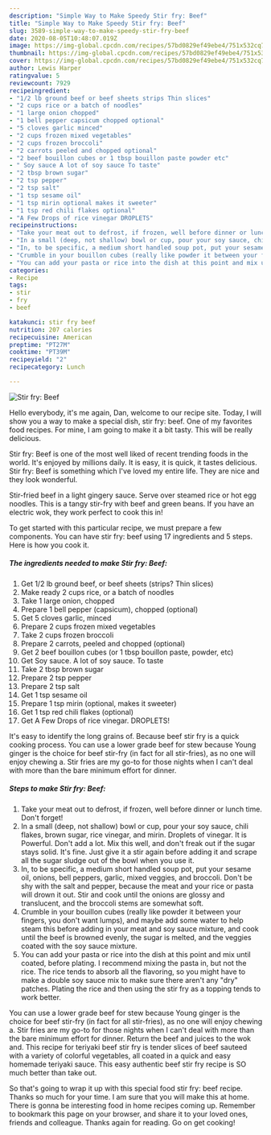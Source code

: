 ```yaml
---
description: "Simple Way to Make Speedy Stir fry: Beef"
title: "Simple Way to Make Speedy Stir fry: Beef"
slug: 3589-simple-way-to-make-speedy-stir-fry-beef
date: 2020-08-05T10:48:07.019Z
image: https://img-global.cpcdn.com/recipes/57bd0829ef49ebe4/751x532cq70/stir-fry-beef-recipe-main-photo.jpg
thumbnail: https://img-global.cpcdn.com/recipes/57bd0829ef49ebe4/751x532cq70/stir-fry-beef-recipe-main-photo.jpg
cover: https://img-global.cpcdn.com/recipes/57bd0829ef49ebe4/751x532cq70/stir-fry-beef-recipe-main-photo.jpg
author: Lewis Harper
ratingvalue: 5
reviewcount: 7929
recipeingredient:
- "1/2 lb ground beef or beef sheets strips Thin slices"
- "2 cups rice or a batch of noodles"
- "1 large onion chopped"
- "1 bell pepper capsicum chopped optional"
- "5 cloves garlic minced"
- "2 cups frozen mixed vegetables"
- "2 cups frozen broccoli"
- "2 carrots peeled and chopped optional"
- "2 beef bouillon cubes or 1 tbsp bouillon paste powder etc"
- " Soy sauce A lot of soy sauce To taste"
- "2 tbsp brown sugar"
- "2 tsp pepper"
- "2 tsp salt"
- "1 tsp sesame oil"
- "1 tsp mirin optional makes it sweeter"
- "1 tsp red chili flakes optional"
- "A Few Drops of rice vinegar DROPLETS"
recipeinstructions:
- "Take your meat out to defrost, if frozen, well before dinner or lunch time. Don&#39;t forget!"
- "In a small (deep, not shallow) bowl or cup, pour your soy sauce, chili flakes, brown sugar, rice vinegar, and mirin. Droplets of vinegar. It is Powerful. Don&#39;t add a lot. Mix this well, and don&#39;t freak out if the sugar stays solid. It&#39;s fine. Just give it a stir again before adding it and scrape all the sugar sludge out of the bowl when you use it."
- "In, to be specific, a medium short handled soup pot, put your sesame oil, onions, bell peppers, garlic, mixed veggies, and broccoli. Don&#39;t be shy with the salt and pepper, because the meat and your rice or pasta will drown it out. Stir and cook until the onions are glossy and translucent, and the broccoli stems are somewhat soft."
- "Crumble in your bouillon cubes (really like powder it between your fingers, you don&#39;t want lumps), and maybe add some water to help steam this before adding in your meat and soy sauce mixture, and cook until the beef is browned evenly, the sugar is melted, and the veggies coated with the soy sauce mixture."
- "You can add your pasta or rice into the dish at this point and mix until coated, before plating. I recommend mixing the pasta in, but not the rice. The rice tends to absorb all the flavoring, so you might have to make a double soy sauce mix to make sure there aren&#39;t any &#34;dry&#34; patches. Plating the rice and then using the stir fry as a topping tends to work better."
categories:
- Recipe
tags:
- stir
- fry
- beef

katakunci: stir fry beef 
nutrition: 207 calories
recipecuisine: American
preptime: "PT27M"
cooktime: "PT39M"
recipeyield: "2"
recipecategory: Lunch

---
```



![Stir fry: Beef](https://img-global.cpcdn.com/recipes/57bd0829ef49ebe4/751x532cq70/stir-fry-beef-recipe-main-photo.jpg)

Hello everybody, it's me again, Dan, welcome to our recipe site. Today, I will show you a way to make a special dish, stir fry: beef. One of my favorites food recipes. For mine, I am going to make it a bit tasty. This will be really delicious.

Stir fry: Beef is one of the most well liked of recent trending foods in the world. It's enjoyed by millions daily. It is easy, it is quick, it tastes delicious. Stir fry: Beef is something which I've loved my entire life. They are nice and they look wonderful.

Stir-fried beef in a light gingery sauce. Serve over steamed rice or hot egg noodles. This is a tangy stir-fry with beef and green beans. If you have an electric wok, they work perfect to cook this in!


To get started with this particular recipe, we must prepare a few components. You can have stir fry: beef using 17 ingredients and 5 steps. Here is how you cook it.

<!--inarticleads1-->

##### The ingredients needed to make Stir fry: Beef:

1. Get 1/2 lb ground beef, or beef sheets (strips? Thin slices)
1. Make ready 2 cups rice, or a batch of noodles
1. Take 1 large onion, chopped
1. Prepare 1 bell pepper (capsicum), chopped (optional)
1. Get 5 cloves garlic, minced
1. Prepare 2 cups frozen mixed vegetables
1. Take 2 cups frozen broccoli
1. Prepare 2 carrots, peeled and chopped (optional)
1. Get 2 beef bouillon cubes (or 1 tbsp bouillon paste, powder, etc)
1. Get  Soy sauce. A lot of soy sauce. To taste
1. Take 2 tbsp brown sugar
1. Prepare 2 tsp pepper
1. Prepare 2 tsp salt
1. Get 1 tsp sesame oil
1. Prepare 1 tsp mirin (optional, makes it sweeter)
1. Get 1 tsp red chili flakes (optional)
1. Get A Few Drops of rice vinegar. DROPLETS!


It&#39;s easy to identify the long grains of. Because beef stir fry is a quick cooking process. You can use a lower grade beef for stew because Young ginger is the choice for beef stir-fry (in fact for all stir-fries), as no one will enjoy chewing a. Stir fries are my go-to for those nights when I can&#39;t deal with more than the bare minimum effort for dinner. 

<!--inarticleads2-->

##### Steps to make Stir fry: Beef:

1. Take your meat out to defrost, if frozen, well before dinner or lunch time. Don&#39;t forget!
1. In a small (deep, not shallow) bowl or cup, pour your soy sauce, chili flakes, brown sugar, rice vinegar, and mirin. Droplets of vinegar. It is Powerful. Don&#39;t add a lot. Mix this well, and don&#39;t freak out if the sugar stays solid. It&#39;s fine. Just give it a stir again before adding it and scrape all the sugar sludge out of the bowl when you use it.
1. In, to be specific, a medium short handled soup pot, put your sesame oil, onions, bell peppers, garlic, mixed veggies, and broccoli. Don&#39;t be shy with the salt and pepper, because the meat and your rice or pasta will drown it out. Stir and cook until the onions are glossy and translucent, and the broccoli stems are somewhat soft.
1. Crumble in your bouillon cubes (really like powder it between your fingers, you don&#39;t want lumps), and maybe add some water to help steam this before adding in your meat and soy sauce mixture, and cook until the beef is browned evenly, the sugar is melted, and the veggies coated with the soy sauce mixture.
1. You can add your pasta or rice into the dish at this point and mix until coated, before plating. I recommend mixing the pasta in, but not the rice. The rice tends to absorb all the flavoring, so you might have to make a double soy sauce mix to make sure there aren&#39;t any &#34;dry&#34; patches. Plating the rice and then using the stir fry as a topping tends to work better.


You can use a lower grade beef for stew because Young ginger is the choice for beef stir-fry (in fact for all stir-fries), as no one will enjoy chewing a. Stir fries are my go-to for those nights when I can&#39;t deal with more than the bare minimum effort for dinner. Return the beef and juices to the wok and. This recipe for teriyaki beef stir fry is tender slices of beef sauteed with a variety of colorful vegetables, all coated in a quick and easy homemade teriyaki sauce. This easy authentic beef stir fry recipe is SO much better than take out. 

So that's going to wrap it up with this special food stir fry: beef recipe. Thanks so much for your time. I am sure that you will make this at home. There is gonna be interesting food in home recipes coming up. Remember to bookmark this page on your browser, and share it to your loved ones, friends and colleague. Thanks again for reading. Go on get cooking!
